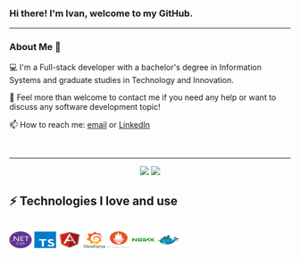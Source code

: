 ### Hi there! I'm Ivan, welcome to my GitHub.
---
### About Me 🚀

💻 I'm a Full-stack developer with a bachelor's degree in Information Systems and graduate studies in Technology and Innovation.

💬 Feel more than welcome to contact me if you need any help or want to discuss any software development topic!

📫 How to reach me: [email](mailto:ivanmonteiroc@gmail.com) or [LinkedIn](https://www.linkedin.com/in/ivan-monteiro/)

<br/>
<hr />

<div align="center">
  <img height="180em" src="https://github-readme-stats.vercel.app/api?username=ivanmonteiro&count_private=true" />
  <img height="180em" src="https://github-readme-stats.vercel.app/api/top-langs/?username=ivanmonteiro&hide=python,c%2B%2B,Jupyter%20Notebook,html,Starlark" />
</div>

## ⚡ Technologies I love and use
  
<div style="display: inline_block"><br>
  <img align="center" alt=".Net Core" height="30" width="40" src="https://raw.githubusercontent.com/devicons/devicon/master/icons/dotnetcore/dotnetcore-original.svg">
  <img align="center" alt="ts" height="30" width="40" src="https://raw.githubusercontent.com/devicons/devicon/master/icons/typescript/typescript-plain.svg">
  <img align="center" alt="Angular" height="30" width="40" src="https://github.com/devicons/devicon/blob/master/icons/angularjs/angularjs-original.svg">
  <img align="center" alt="Grafana" height="30" width="40" src="https://raw.githubusercontent.com/devicons/devicon/master/icons/grafana/grafana-original-wordmark.svg">
  <img align="center" alt="Prometheus" height="30" width="40" src="https://raw.githubusercontent.com/devicons/devicon/master/icons/prometheus/prometheus-original-wordmark.svg">
  <img align="center" alt="Prometheus" height="30" width="40" src="https://raw.githubusercontent.com/devicons/devicon/master/icons/nginx/nginx-original.svg">
  <img align="center" alt="Docker" height="30" width="40" src="https://raw.githubusercontent.com/devicons/devicon/master/icons/docker/docker-original.svg">
</div>
